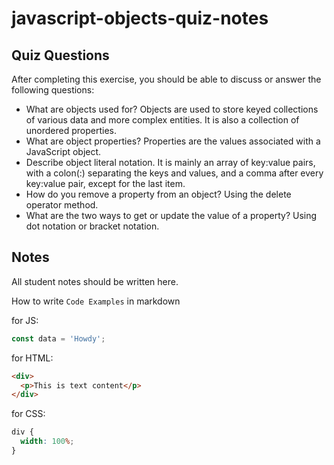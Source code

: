 # javascript-objects-quiz-notes

## Quiz Questions

After completing this exercise, you should be able to discuss or answer the following questions:

- What are objects used for?
  Objects are used to store keyed collections of various data and more complex entities. It is also a collection of unordered properties.
- What are object properties?
  Properties are the values associated with a JavaScript object.
- Describe object literal notation.
  It is mainly an array of key:value pairs, with a colon(:) separating the keys and values, and a comma after every key:value pair, except for the last item.
- How do you remove a property from an object?
  Using the delete operator method.
- What are the two ways to get or update the value of a property?
  Using dot notation or bracket notation.

## Notes

All student notes should be written here.

How to write `Code Examples` in markdown

for JS:

```javascript
const data = 'Howdy';
```

for HTML:

```html
<div>
  <p>This is text content</p>
</div>
```

for CSS:

```css
div {
  width: 100%;
}
```
